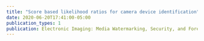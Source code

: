 ```yaml
---
title: "Score based likelihood ratios for camera device identification"
date: 2020-06-20T17:41:00-05:00
publication_types: 1
publication: Electronic Imaging: Media Watermarking, Security, and Forensics 2020
---
```

